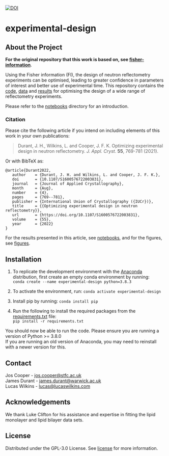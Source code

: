 [![DOI](https://zenodo.org/badge/DOI/10.5281/zenodo.5642675.svg)](https://doi.org/10.5281/zenodo.5642675)

# experimental-design
## About the Project
**For the original repository that this work is based on, see [fisher-information](https://github.com/James-Durant/fisher-information)**.

Using the Fisher information (FI), the design of neutron reflectometry experiments can be optimised, leading to greater confidence in parameters of interest and better use of experimental time. This repository contains the [code](/experimental-design), [data](/experimental-design/data) and [results](/experimental-design/results) for optimising the design of a wide range of reflectometry experiments.

Please refer to the [notebooks](/notebooks) directory for an introduction.

### Citation
Please cite the following article if you intend on including elements of this work in your own publications:
> Durant, J. H., Wilkins, L. and Cooper, J. F. K. Optimizing experimental design in neutron reflectometry. _J. Appl. Cryst_. **55**, 769-781 (2021).

Or with BibTeX as:
```
@article{Durant2022,
   author    = {Durant, J. H. and Wilkins, L. and Cooper, J. F. K.},
   doi       = {10.1107/S1600576722003831},
   journal   = {Journal of Applied Crystallography},
   month     = {Aug},
   number    = {4},
   pages     = {769--781},
   publisher = {International Union of Crystallography ({IUCr})},
   title     = {{Optimizing experimental design in neutron reflectometry}},
   url       = {https://doi.org/10.1107/S1600576722003831},
   volume    = {55},
   year      = {2022}
}
```

For the results presented in this article, see [notebooks](/notebooks), and for the figures, see [figures](/figures).

## Installation
1. To replicate the development environment with the [Anaconda](https://www.anaconda.com/products/individual) distribution, first create an empty conda environment by running: <br /> ```conda create --name experimental-design python=3.8.3```

2. To activate the environment, run: ```conda activate experimental-design```

3. Install pip by running: ```conda install pip```

4. Run the following to install the required packages from the [requirements.txt](/requirements.txt) file: <br />
   ```pip install -r requirements.txt```

You should now be able to run the code. Please ensure you are running a version of Python >= 3.8.0 \
If you are running an old version of Anaconda, you may need to reinstall with a newer version for this.

## Contact
Jos Cooper - jos.cooper@stfc.ac.uk \
James Durant - james.durant@warwick.ac.uk \
Lucas Wilkins - lucas@lucaswilkins.com

## Acknowledgements
We thank Luke Clifton for his assistance and expertise in fitting the lipid monolayer and lipid bilayer data sets.

## License
Distributed under the GPL-3.0 License. See [license](/LICENSE) for more information.
